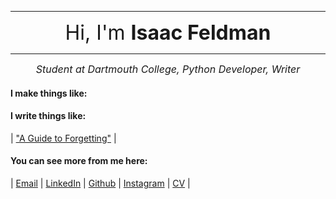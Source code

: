 
---
 <div align="center"><font size="6"> Hi, I'm <b>Isaac Feldman</b> </font></div>

---
<div align="center"><font size="3"><i>Student at Dartmouth College, Python Developer, Writer</i></font></div>

  
#### I make things like:


#### I write things like:
| ["A Guide to Forgetting"](/_posts/guide_to_forget.md/) |

#### You can see more from me here:  
| [Email](mailto:isaac.c.feldman.23@dartmouth.edu) | [LinkedIn](https://www.linkedin.com/in/isaac-c-feldman/) | [Github](https://github.com/isaac-400) | [Instagram](https://instagram.com/isaac_feldman) | [CV](/isaac_feldman_resume.docx/) |
